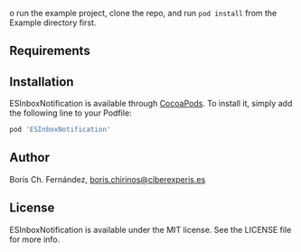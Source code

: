 o run the example project, clone the repo, and run `pod install` from the Example directory first.

## Requirements

## Installation

ESInboxNotification is available through [CocoaPods](https://cocoapods.org). To install
it, simply add the following line to your Podfile:

```ruby
pod 'ESInboxNotification'
```

## Author

Boris Ch. Fernández, boris.chirinos@ciberexperis.es

## License

ESInboxNotification is available under the MIT license. See the LICENSE file for more info.

